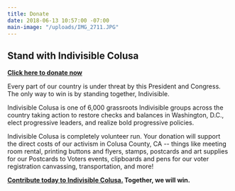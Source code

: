 ```yaml
---
title: Donate
date: 2018-06-13 10:57:00 -07:00
main-image: "/uploads/IMG_2711.JPG"
---
```


## Stand with Indivisible Colusa

[**Click here to donate now**](https://secure.actblue.com/donate/indivisiblecol413728470#)

Every part of our country is under threat by this President and Congress. The only way to win is by standing together, Indivisible.

Indivisible Colusa is one of 6,000 grassroots Indivisible groups across the country taking action to restore checks and balances in Washington, D.C., elect progressive leaders, and realize bold progressive policies.

Indivisible Colusa is completely volunteer run. Your donation will support the direct costs of our activism in Colusa County, CA -- things like meeting room rental, printing buttons and flyers, stamps, postcards and art supplies for our Postcards to Voters events, clipboards and pens for our voter registration canvassing, transportation, and more!

**[Contribute today to Indivisible Colusa.](https://secure.actblue.com/donate/indivisiblecol413728470#) Together, we will win.**